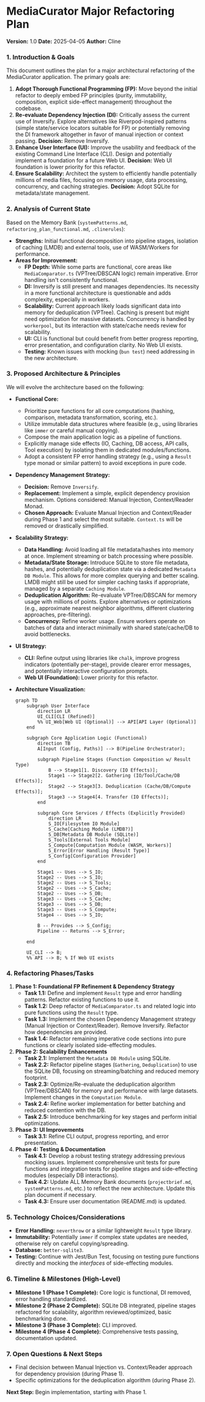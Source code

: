 # MediaCurator Major Refactoring Plan

**Version:** 1.0
**Date:** 2025-04-05
**Author:** Cline

### 1. Introduction & Goals

This document outlines the plan for a major architectural refactoring of the MediaCurator application. The primary goals are:

1.  **Adopt Thorough Functional Programming (FP):** Move beyond the initial refactor to deeply embed FP principles (purity, immutability, composition, explicit side-effect management) throughout the codebase.
2.  **Re-evaluate Dependency Injection (DI):** Critically assess the current use of Inversify. Explore alternatives like Riverpod-inspired patterns (simple state/service locators suitable for FP) or potentially removing the DI framework altogether in favor of manual injection or context passing. **Decision:** Remove Inversify.
3.  **Enhance User Interface (UI):** Improve the usability and feedback of the existing Command Line Interface (CLI). Design and potentially implement a foundation for a future Web UI. **Decision:** Web UI foundation is lower priority for this refactor.
4.  **Ensure Scalability:** Architect the system to efficiently handle potentially millions of media files, focusing on memory usage, data processing, concurrency, and caching strategies. **Decision:** Adopt SQLite for metadata/state management.

### 2. Analysis of Current State

Based on the Memory Bank (`systemPatterns.md`, `refactoring_plan_functional.md`, `.clinerules`):

- **Strengths:** Initial functional decomposition into pipeline stages, isolation of caching (LMDB) and external tools, use of WASM/Workers for performance.
- **Areas for Improvement:**
  - **FP Depth:** While some parts are functional, core areas like `MediaComparator.ts` (VPTree/DBSCAN logic) remain imperative. Error handling isn't consistently functional.
  - **DI:** Inversify is still present and manages dependencies. Its necessity in a more functional architecture is questionable and adds complexity, especially in workers.
  - **Scalability:** Current approach likely loads significant data into memory for deduplication (VPTree). Caching is present but might need optimization for massive datasets. Concurrency is handled by `workerpool`, but its interaction with state/cache needs review for scalability.
  - **UI:** CLI is functional but could benefit from better progress reporting, error presentation, and configuration clarity. No Web UI exists.
  - **Testing:** Known issues with mocking (`bun test`) need addressing in the new architecture.

### 3. Proposed Architecture & Principles

We will evolve the architecture based on the following:

- **Functional Core:**
  - Prioritize pure functions for all core computations (hashing, comparison, metadata transformation, scoring, etc.).
  - Utilize immutable data structures where feasible (e.g., using libraries like `immer` or careful manual copying).
  - Compose the main application logic as a pipeline of functions.
  - Explicitly manage side effects (IO, Caching, DB access, API calls, Tool execution) by isolating them in dedicated modules/functions.
  - Adopt a consistent FP error handling strategy (e.g., using a `Result` type monad or similar pattern) to avoid exceptions in pure code.
- **Dependency Management Strategy:**
  - **Decision:** Remove `Inversify`.
  - **Replacement:** Implement a simple, explicit dependency provision mechanism. Options considered: Manual Injection, Context/Reader Monad.
  - **Chosen Approach:** Evaluate Manual Injection and Context/Reader during Phase 1 and select the most suitable. `Context.ts` will be removed or drastically simplified.
- **Scalability Strategy:**
  - **Data Handling:** Avoid loading all file metadata/hashes into memory at once. Implement streaming or batch processing where possible.
  - **Metadata/State Storage:** Introduce SQLite to store file metadata, hashes, and potentially deduplication state via a dedicated `Metadata DB Module`. This allows for more complex querying and better scaling. LMDB might still be used for simpler caching tasks if appropriate, managed by a separate `Caching Module`.
  - **Deduplication Algorithm:** Re-evaluate VPTree/DBSCAN for memory usage with millions of points. Explore alternatives or optimizations (e.g., approximate nearest neighbor algorithms, different clustering approaches, pre-filtering).
  - **Concurrency:** Refine worker usage. Ensure workers operate on batches of data and interact minimally with shared state/cache/DB to avoid bottlenecks.
- **UI Strategy:**
  - **CLI:** Refine output using libraries like `chalk`, improve progress indicators (potentially per-stage), provide clearer error messages, and potentially interactive configuration prompts.
  - **Web UI (Foundation):** Lower priority for this refactor.
- **Architecture Visualization:**

  ```mermaid
  graph TD
      subgraph User Interface
          direction LR
          UI_CLI[CLI (Refined)]
          %% UI_Web[Web UI (Optional)] --> API[API Layer (Optional)]
      end

      subgraph Core Application Logic (Functional)
          direction TB
          A[Input (Config, Paths)] --> B(Pipeline Orchestrator);

          subgraph Pipeline Stages (Function Composition w/ Result Type)
              B --> Stage1[1. Discovery (IO Effects)];
              Stage1 --> Stage2[2. Gathering (IO/Tool/Cache/DB Effects)];
              Stage2 --> Stage3[3. Deduplication (Cache/DB/Compute Effects)];
              Stage3 --> Stage4[4. Transfer (IO Effects)];
          end

          subgraph Core Services / Effects (Explicitly Provided)
              direction LR
              S_IO[Filesystem IO Module]
              S_Cache[Caching Module (LMDB?)]
              S_DB[Metadata DB Module (SQLite)]
              S_Tools[External Tools Module]
              S_Compute[Computation Module (WASM, Workers)]
              S_Error[Error Handling (Result Type)]
              S_Config[Configuration Provider]
          end

          Stage1 -- Uses --> S_IO;
          Stage2 -- Uses --> S_IO;
          Stage2 -- Uses --> S_Tools;
          Stage2 -- Uses --> S_Cache;
          Stage2 -- Uses --> S_DB;
          Stage3 -- Uses --> S_Cache;
          Stage3 -- Uses --> S_DB;
          Stage3 -- Uses --> S_Compute;
          Stage4 -- Uses --> S_IO;

          B -- Provides --> S_Config;
          Pipeline -- Returns --> S_Error;

      end

      UI_CLI --> B;
      %% API --> B; % If Web UI exists
  ```

### 4. Refactoring Phases/Tasks

1.  **Phase 1: Foundational FP Refinement & Dependency Strategy**
    - **Task 1.1:** Define and implement `Result` type and error handling patterns. Refactor existing functions to use it.
    - **Task 1.2:** Deep refactor of `MediaComparator.ts` and related logic into pure functions using the `Result` type.
    - **Task 1.3:** Implement the chosen Dependency Management strategy (Manual Injection or Context/Reader). Remove Inversify. Refactor how dependencies are provided.
    - **Task 1.4:** Refactor remaining imperative code sections into pure functions or clearly isolated side-effecting modules.
2.  **Phase 2: Scalability Enhancements**
    - **Task 2.1:** Implement the `Metadata DB Module` using SQLite.
    - **Task 2.2:** Refactor pipeline stages (`Gathering`, `Deduplication`) to use the SQLite DB, focusing on streaming/batching and reduced memory footprint.
    - **Task 2.3:** Optimize/Re-evaluate the deduplication algorithm (VPTree/DBSCAN) for memory and performance with large datasets. Implement changes in the `Computation Module`.
    - **Task 2.4:** Refine worker implementation for better batching and reduced contention with the DB.
    - **Task 2.5:** Introduce benchmarking for key stages and perform initial optimizations.
3.  **Phase 3: UI Improvements**
    - **Task 3.1:** Refine CLI output, progress reporting, and error presentation.
4.  **Phase 4: Testing & Documentation**
    - **Task 4.1:** Develop a robust testing strategy addressing previous mocking issues. Implement comprehensive unit tests for pure functions and integration tests for pipeline stages and side-effecting modules (especially DB interactions).
    - **Task 4.2:** Update ALL Memory Bank documents (`projectbrief.md`, `systemPatterns.md`, etc.) to reflect the new architecture. Update this plan document if necessary.
    - **Task 4.3:** Ensure user documentation (README.md) is updated.

### 5. Technology Choices/Considerations

- **Error Handling:** `neverthrow` or a similar lightweight `Result` type library.
- **Immutability:** Potentially `immer` if complex state updates are needed, otherwise rely on careful copying/spreading.
- **Database:** `better-sqlite3`.
- **Testing:** Continue with Jest/Bun Test, focusing on testing pure functions directly and mocking the _interfaces_ of side-effecting modules.

### 6. Timeline & Milestones (High-Level)

- **Milestone 1 (Phase 1 Complete):** Core logic is functional, DI removed, error handling standardized.
- **Milestone 2 (Phase 2 Complete):** SQLite DB integrated, pipeline stages refactored for scalability, algorithm reviewed/optimized, basic benchmarking done.
- **Milestone 3 (Phase 3 Complete):** CLI improved.
- **Milestone 4 (Phase 4 Complete):** Comprehensive tests passing, documentation updated.

### 7. Open Questions & Next Steps

- Final decision between Manual Injection vs. Context/Reader approach for dependency provision (during Phase 1).
- Specific optimizations for the deduplication algorithm (during Phase 2).

**Next Step:** Begin implementation, starting with Phase 1.

